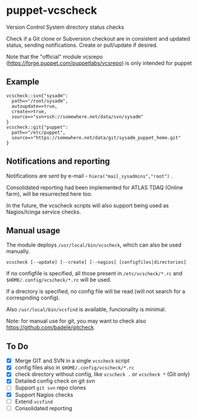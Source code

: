 # puppet-vcscheck
Version Control System directory status checks

Check if a Git clone or Subversion checkout are in consistent and updated status, sending notifications.
Create or pull/update if desired.

Note that the "official" module vcsrepo (https://forge.puppet.com/puppetlabs/vcsrepo) 
is only intended for puppet 

## Example
```
vcscheck::svn{"sysadm":
  path=>"/root/sysadm",
  autoupdate=>true,
  create=>true,
  source=>"svn+ssh://somewhere.net/data/svn/sysadm"
}
vcscheck::git{"puppet":
  path=>"/etc/puppet",
  source=>"https://somewhere.net/data/git/sysadm_puppet_home.git"
}
```

## Notifications and reporting
Notifications are sent by e-mail - `hiera("mail_sysadmins","root")` .

Consolidated reporting had been implemented for ATLAS TDAQ (Online farm), will be resurrected here too.

In the future, the vcscheck scripts will also support being used as Nagios/Icinga service checks.


## Manual usage
The module deploys `/usr/local/bin/vcscheck`,  which can also be used manually.
```
vcscheck [--update] [--create] [--nagios] [configfiles|directories]
```
If no configfile is specified, all those present in `/etc/vcscheck/*.rc` and `$HOME/.config/vcscheck/*.rc` will be used.

If a directory is specified, no config file will be read (will not search for a correspnding config).

Also `/usr/local/bin/vcsfind` is available, funcionality is minimal.

Note: for manual use for git, you may want to check also https://github.com/badele/gitcheck

## To Do
- [x] Merge GIT and SVN in a single `vcscheck` script
- [x] config files also in `$HOME/.config/vcscheck/*.rc`
- [x] check directory without config, like `vcscheck .` or `vcscheck *` (Git only)
- [x] Detailed config check on git svn
- [ ] Support `git svn` repo clones
- [x] Support Nagios checks
- [ ] Extend `vcsfind` 
- [ ] Consolidated reporting
